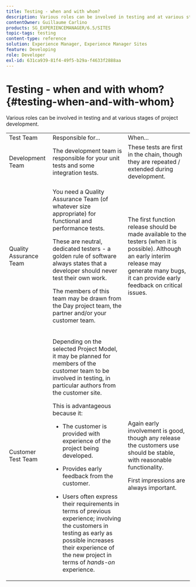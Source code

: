 ```yaml
---
title: Testing - when and with whom?
description: Various roles can be involved in testing and at various stages of project development.
contentOwner: Guillaume Carlino
products: SG_EXPERIENCEMANAGER/6.5/SITES
topic-tags: testing
content-type: reference
solution: Experience Manager, Experience Manager Sites
feature: Developing
role: Developer
exl-id: 631ca939-81f4-49f5-b29a-f4633f2888aa
---
```

# Testing - when and with whom?{#testing-when-and-with-whom}

Various roles can be involved in testing and at various stages of project development.

<table>
 <tbody>
  <tr>
   <td>Test Team</td>
   <td>Responsible for... </td>
   <td>When...</td>
  </tr>
  <tr>
   <td>Development Team</td>
   <td>The development team is responsible for your unit tests and some integration tests.</td>
   <td>These tests are first in the chain, though they are repeated / extended during development.</td>
  </tr>
  <tr>
   <td>Quality Assurance Team</td>
   <td><p>You need a Quality Assurance Team (of whatever size appropriate) for functional and performance tests.</p> <p>These are neutral, dedicated testers - a golden rule of software always states that a developer should never test their own work.</p> <p>The members of this team may be drawn from the Day project team, the partner and/or your customer team.</p> </td>
   <td><p>The first function release should be made available to the testers (when it is possible). Although an early interim release may generate many bugs, it can provide early feedback on critical issues.</p> </td>
  </tr>
  <tr>
   <td>Customer Test Team</td>
   <td><p>Depending on the selected Project Model, it may be planned for members of the customer team to be involved in testing, in particular authors from the customer site.</p> <p>This is advantageous because it:</p>
    <ul>
     <li><p>The customer is provided with experience of the project being developed.</p> </li>
     <li><p>Provides early feedback from the customer.</p> </li>
     <li><p>Users often express their requirements in terms of previous experience; involving the customers in testing as early as possible increases their experience of the new project in terms of <i>hands-on</i> experience.</p> </li>
    </ul> </td>
   <td><p>Again early involvement is good, though any release the customers use should be stable, with reasonable functionality.</p> <p>First impressions are always important.</p> </td>
  </tr>
 </tbody>
</table>
